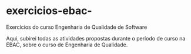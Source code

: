 # exercicios-ebac-

Exercícios do curso Engenharia de Qualidade de Software

Aqui, subirei todas as atividades propostas durante o período de curso na EBAC, sobre o curso de Engenharia de Qualidade.
